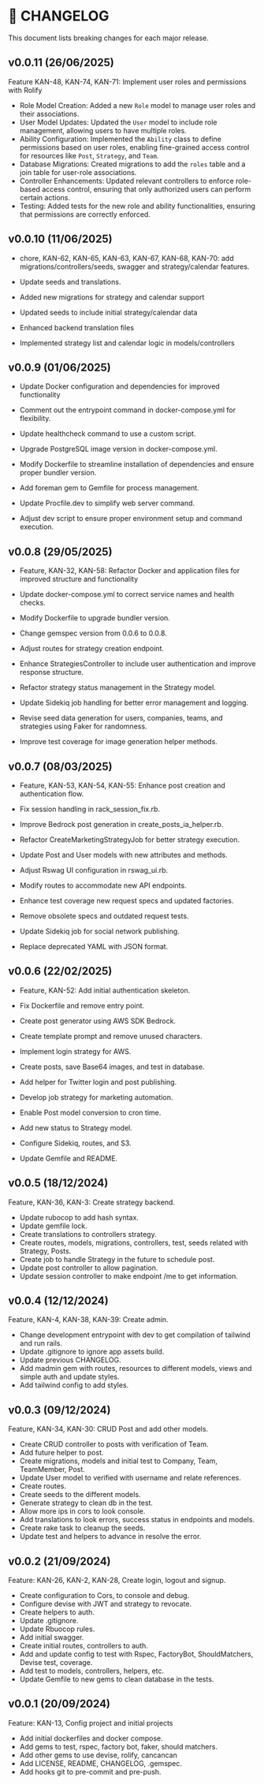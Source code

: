 # 📜 CHANGELOG

This document lists breaking changes for each major release.

## v0.0.11 (26/06/2025)

Feature KAN-48, KAN-74, KAN-71: Implement user roles and permissions with Rolify

- Role Model Creation: Added a new `Role` model to manage user roles and their associations.
- User Model Updates: Updated the `User` model to include role management, allowing users to have multiple roles.
- Ability Configuration: Implemented the `Ability` class to define permissions based on user roles, enabling fine-grained access control for resources like `Post`, `Strategy`, and `Team`.
- Database Migrations: Created migrations to add the `roles` table and a join table for user-role associations.
- Controller Enhancements: Updated relevant controllers to enforce role-based access control, ensuring that only authorized users can perform certain actions.
- Testing: Added tests for the new role and ability functionalities, ensuring that permissions are correctly enforced.

## v0.0.10 (11/06/2025)

- chore, KAN-62, KAN-65, KAN-63, KAN-67, KAN-68, KAN-70: add migrations/controllers/seeds, swagger and strategy/calendar features.

- Update seeds and translations.
- Added new migrations for strategy and calendar support
- Updated seeds to include initial strategy/calendar data
- Enhanced backend translation files
- Implemented strategy list and calendar logic in models/controllers

## v0.0.9 (01/06/2025)

- Update Docker configuration and dependencies for improved functionality

- Comment out the entrypoint command in docker-compose.yml for flexibility.
- Update healthcheck command to use a custom script.
- Upgrade PostgreSQL image version in docker-compose.yml.
- Modify Dockerfile to streamline installation of dependencies and ensure proper bundler version.
- Add foreman gem to Gemfile for process management.
- Update Procfile.dev to simplify web server command.
- Adjust dev script to ensure proper environment setup and command execution.

## v0.0.8 (29/05/2025)

- Feature, KAN-32, KAN-58: Refactor Docker and application files for improved structure and functionality

- Update docker-compose.yml to correct service names and health checks.
- Modify Dockerfile to upgrade bundler version.
- Change gemspec version from 0.0.6 to 0.0.8.
- Adjust routes for strategy creation endpoint.
- Enhance StrategiesController to include user authentication and improve response structure.
- Refactor strategy status management in the Strategy model.
- Update Sidekiq job handling for better error management and logging.
- Revise seed data generation for users, companies, teams, and strategies using Faker for randomness.
- Improve test coverage for image generation helper methods.

## v0.0.7 (08/03/2025)

- Feature, KAN-53, KAN-54, KAN-55: Enhance post creation and authentication flow.

- Fix session handling in rack_session_fix.rb.
- Improve Bedrock post generation in create_posts_ia_helper.rb.
- Refactor CreateMarketingStrategyJob for better strategy execution.
- Update Post and User models with new attributes and methods.
- Adjust Rswag UI configuration in rswag_ui.rb.
- Modify routes to accommodate new API endpoints.
- Enhance test coverage new request specs and updated factories.
- Remove obsolete specs and outdated request tests.
- Update Sidekiq job for social network publishing.
- Replace deprecated YAML with JSON format.

## v0.0.6 (22/02/2025)

- Feature, KAN-52: Add initial authentication skeleton.

- Fix Dockerfile and remove entry point.
- Create post generator using AWS SDK Bedrock.
- Create template prompt and remove unused characters.
- Implement login strategy for AWS.
- Create posts, save Base64 images, and test in database.
- Add helper for Twitter login and post publishing.
- Develop job strategy for marketing automation.
- Enable Post model conversion to cron time.
- Add new status to Strategy model.
- Configure Sidekiq, routes, and S3.
- Update Gemfile and README.

## v0.0.5 (18/12/2024)

Feature, KAN-36, KAN-3: Create strategy backend.

- Update rubocop to add hash syntax.
- Update gemfile lock.
- Create translations to controllers strategy.
- Create routes, models, migrations, controllers, test, seeds related with Strategy, Posts.
- Create job to handle Strategy in the future to schedule post.
- Update post controller to allow pagination.
- Update session controller to make endpoint /me to get information.

## v0.0.4 (12/12/2024)

Feature, KAN-4, KAN-38, KAN-39: Create admin.

- Change development entrypoint with dev to get compilation of tailwind and run rails.
- Update .gitignore to ignore app assets build.
- Update previous CHANGELOG.
- Add madmin gem with routes, resources to different models, views and simple auth and update styles.
- Add tailwind config to add styles.

## v0.0.3 (09/12/2024)

Feature, KAN-34, KAN-30: CRUD Post and add other models.

- Create CRUD controller to posts with verification of Team.
- Add future helper to post.
- Create migrations, models and initial test to Company, Team, TeamMember, Post.
- Update User model to verified with username and relate references.
- Create routes.
- Create seeds to the different models.
- Generate strategy to clean db in the test.
- Allow more ips in cors to look console.
- Add translations to look errors, success status in endpoints and models.
- Create rake task to cleanup the seeds.
- Update test and helpers to advance in resolve the error.

## v0.0.2 (21/09/2024)

Feature: KAN-26, KAN-2, KAN-28, Create login, logout and signup.

- Create configuration to Cors, to console and debug.
- Configure devise with JWT and strategy to revocate.
- Create helpers to auth.
- Update .gitignore.
- Update Rbuocop rules.
- Add initial swagger.
- Create initial routes, controllers to auth.
- Add and update config to test with Rspec, FactoryBot, ShouldMatchers, Devise test, coverage.
- Add test to models, controllers, helpers, etc.
- Update Gemfile to new gems to clean database in the tests.

## v0.0.1 (20/09/2024)

Feature: KAN-13, Config project and initial projects

- Add initial dockerfiles and docker compose.
- Add gems to test, rspec, factory bot, faker, should matchers.
- Add other gems to use devise, rolify, cancancan
- Add LICENSE, README, CHANGELOG, .gemspec.
- Add hooks git to pre-commit and pre-push.
